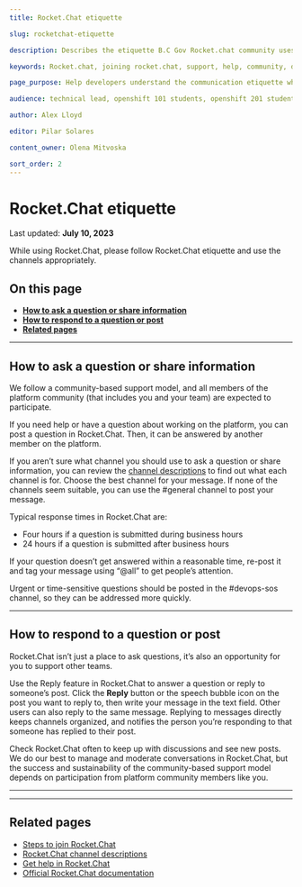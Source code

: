 ```yaml
---
title: Rocket.Chat etiquette 

slug: rocketchat-etiquette

description: Describes the etiquette B.C Gov Rocket.chat community uses in order to ask questions or share information

keywords: Rocket.chat, joining rocket.chat, support, help, community, developers 

page_purpose: Help developers understand the communication etiquette when using the tool Rocket.Chat in order to ask questions or share information

audience: technical lead, openshift 101 students, openshift 201 students,  developers, rocket.chat community

author: Alex Lloyd

editor: Pilar Solares

content_owner: Olena Mitvoska

sort_order: 2
---
```


# Rocket.Chat etiquette 
Last updated: **July 10, 2023**

While using Rocket.Chat, please follow Rocket.Chat etiquette and use the channels appropriately. 

## On this page
* [**How to ask a question or share information**](#how-to-ask-a-question-or-share-information)
* [**How to respond to a question or post**](#how-to-respond-to-a-question-or-post)
* [**Related pages**](#related-pages)
<!-- ### End of "On this page" -->

---
## How to ask a question or share information

We follow a community-based support model, and all members of the platform community (that includes you and your team) are expected to participate.

If you need help or have a question about working on the platform, you can post a question in Rocket.Chat. Then, it can be answered by another member on the platform.

If you aren’t sure what channel you should use to ask a question or share information, you can review the [channel descriptions](https://docs.developer.gov.bc.ca/rocketchat-channel-descriptions/) to find out what each channel is for. Choose the best channel for your message. If none of the channels seem suitable, you can use the #general channel to post your message.

Typical response times in Rocket.Chat are:

* Four hours if a question is submitted during business hours
* 24 hours if a question is submitted after business hours

If your question doesn’t get answered within a reasonable time, re-post it and tag your message using “@all” to get people’s attention. 

Urgent or time-sensitive questions should be posted in the #devops-sos channel, so they can be addressed more quickly.

---
## How to respond to a question or post

Rocket.Chat isn’t just a place to ask questions, it’s also an opportunity for you to support other teams.

Use the Reply feature in Rocket.Chat to answer a question or reply to someone’s post. Click the **Reply** button or the speech bubble icon on the post you want to reply to, then write your message in the text field. Other users can also reply to the same message. Replying to messages directly keeps channels organized, and notifies the person you’re responding to that someone has replied to their post.

Check Rocket.Chat often to keep up with discussions and see new posts. We do our best to manage and moderate conversations in Rocket.Chat, but the success and sustainability of the community-based support model depends on participation from platform community members like you. 

---
---
## Related pages

- [Steps to join Rocket.Chat](https://docs.developer.gov.bc.ca/steps-to-join-rocketchat/)
- [Rocket.Chat channel descriptions](https://docs.developer.gov.bc.ca/rocketchat-channel-descriptions/)
- [Get help in Rocket.Chat](https://docs.developer.gov.bc.ca/get-help-in-rocketchat/)
- [Official Rocket.Chat documentation](https://docs.rocket.chat/)